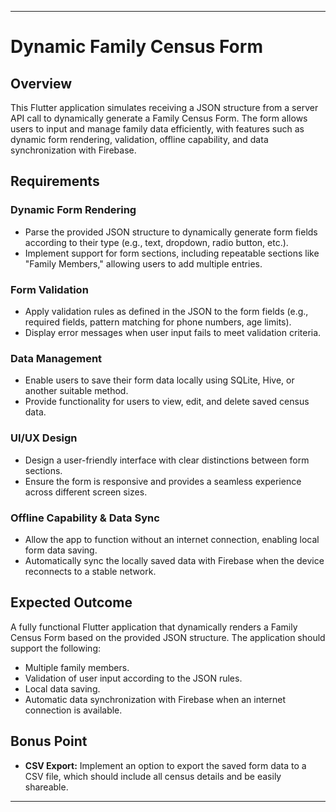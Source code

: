 

---

# **Dynamic Family Census Form**

## **Overview**

This Flutter application simulates receiving a JSON structure from a server API call to dynamically generate a Family Census Form. The form allows users to input and manage family data efficiently, with features such as dynamic form rendering, validation, offline capability, and data synchronization with Firebase.


## **Requirements**

### **Dynamic Form Rendering**
- Parse the provided JSON structure to dynamically generate form fields according to their type (e.g., text, dropdown, radio button, etc.).
- Implement support for form sections, including repeatable sections like "Family Members," allowing users to add multiple entries.

### **Form Validation**
- Apply validation rules as defined in the JSON to the form fields (e.g., required fields, pattern matching for phone numbers, age limits).
- Display error messages when user input fails to meet validation criteria.

### **Data Management**
- Enable users to save their form data locally using SQLite, Hive, or another suitable method.
- Provide functionality for users to view, edit, and delete saved census data.

### **UI/UX Design**
- Design a user-friendly interface with clear distinctions between form sections.
- Ensure the form is responsive and provides a seamless experience across different screen sizes.

### **Offline Capability & Data Sync**
- Allow the app to function without an internet connection, enabling local form data saving.
- Automatically sync the locally saved data with Firebase when the device reconnects to a stable network.

## **Expected Outcome**

A fully functional Flutter application that dynamically renders a Family Census Form based on the provided JSON structure. The application should support the following:
- Multiple family members.
- Validation of user input according to the JSON rules.
- Local data saving.
- Automatic data synchronization with Firebase when an internet connection is available.

## **Bonus Point**

- **CSV Export:** Implement an option to export the saved form data to a CSV file, which should include all census details and be easily shareable.
---

